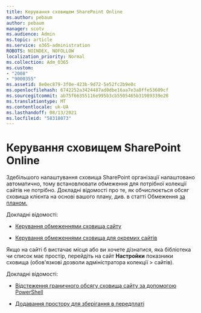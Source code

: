 ```yaml
---
title: Керування сховищем SharePoint Online
ms.author: pebaum
author: pebaum
manager: scotv
ms.audience: Admin
ms.topic: article
ms.service: o365-administration
ROBOTS: NOINDEX, NOFOLLOW
localization_priority: Normal
ms.collection: Adm_O365
ms.custom:
- "2008"
- "9000355"
ms.assetid: 8e0ec879-3f0e-423b-9d72-5e52fc2b9e0c
ms.openlocfilehash: 6742252a3424487ad0dbe16aa7e3a8ffe53609cf
ms.sourcegitcommit: ab75f66355116e995b3cb5505465b31989339e28
ms.translationtype: MT
ms.contentlocale: uk-UA
ms.lasthandoff: 08/13/2021
ms.locfileid: "58318073"
---
```

# <a name="manage-your-sharepoint-online-storage"></a>Керування сховищем SharePoint Online

Здебільшого налаштування сховища SharePoint організації налаштовано автоматично, тому встановлювати обмеження для потрібної колекції сайтів не потрібно. Докладні відомості про те, як обчислюється обсяг сховища клієнта на основі вашого плану, див. в статті Обмеження [за планом.](https://docs.microsoft.com/office365/servicedescriptions/sharepoint-online-service-description/sharepoint-online-limits?redirectedfrom=MSDN#limits-by-plan)

Докладні відомості:

- [Керування обмеженнями сховища сайту](https://docs.microsoft.com/sharepoint/manage-site-collection-storage-limits)

- [Керування обмеженнями сховища для окремих сайтів](https://docs.microsoft.com/sharepoint/manage-site-collection-storage-limits#manage-individual-site-storage-limits)

Якщо на сайті б вистачає місця або ви хочете дізнатися, яка бібліотека чи список має простір, перейдіть на сайт **Настройки** показники сховища (обов'язкові дозволи адміністратора колекції  >   сайтів).

Докладні відомості:

- [Відстеження граничного обсягу сховища сайту за допомогою PowerShell](https://docs.microsoft.com/sharepoint/manage-site-collection-storage-limits#monitor-site-storage-limits-by-using-powershell)

- [Додавання простору для зберігання в передплаті](https://docs.microsoft.com/microsoft-365/commerce/add-storage-space) 
  